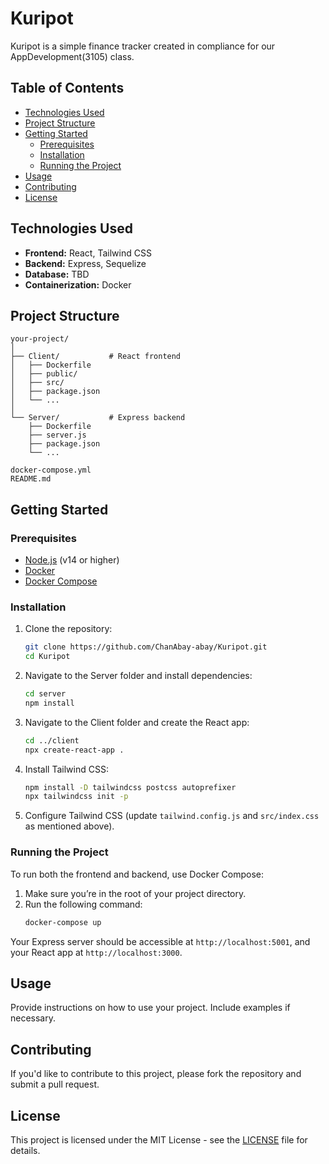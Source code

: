 # Kuripot

Kuripot is a simple finance tracker created in compliance for our AppDevelopment(3105) class.

## Table of Contents

- [Technologies Used](#technologies-used)
- [Project Structure](#project-structure)
- [Getting Started](#getting-started)
  - [Prerequisites](#prerequisites)
  - [Installation](#installation)
  - [Running the Project](#running-the-project)
- [Usage](#usage)
- [Contributing](#contributing)
- [License](#license)

## Technologies Used

- **Frontend:** React, Tailwind CSS
- **Backend:** Express, Sequelize
- **Database:** TBD
- **Containerization:** Docker

## Project Structure

```
your-project/
│
├── Client/           # React frontend
│   ├── Dockerfile
│   ├── public/
│   ├── src/
│   ├── package.json
│   └── ...
│
└── Server/           # Express backend
    ├── Dockerfile
    ├── server.js
    ├── package.json
    └── ...

docker-compose.yml
README.md
```

## Getting Started

### Prerequisites

- [Node.js](https://nodejs.org/) (v14 or higher)
- [Docker](https://www.docker.com/get-started)
- [Docker Compose](https://docs.docker.com/compose/)

### Installation

1. Clone the repository:

   ```bash
   git clone https://github.com/ChanAbay-abay/Kuripot.git
   cd Kuripot
   ```

2. Navigate to the Server folder and install dependencies:

   ```bash
   cd server
   npm install
   ```

3. Navigate to the Client folder and create the React app:

   ```bash
   cd ../client
   npx create-react-app .
   ```

4. Install Tailwind CSS:

   ```bash
   npm install -D tailwindcss postcss autoprefixer
   npx tailwindcss init -p
   ```

5. Configure Tailwind CSS (update `tailwind.config.js` and `src/index.css` as mentioned above).

### Running the Project

To run both the frontend and backend, use Docker Compose:

1. Make sure you’re in the root of your project directory.
2. Run the following command:
   ```bash
   docker-compose up
   ```

Your Express server should be accessible at `http://localhost:5001`, and your React app at `http://localhost:3000`.

## Usage

Provide instructions on how to use your project. Include examples if necessary.

## Contributing

If you'd like to contribute to this project, please fork the repository and submit a pull request.

## License

This project is licensed under the MIT License - see the [LICENSE](LICENSE) file for details.
